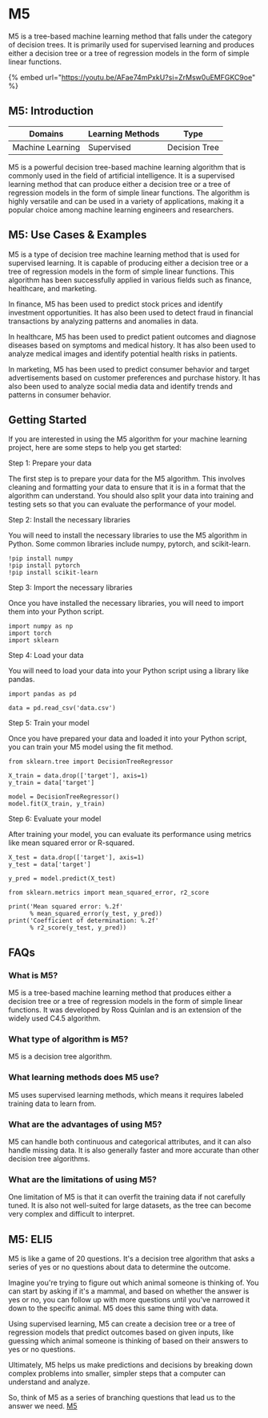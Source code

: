# M5

M5 is a tree-based machine learning method that falls under the category of decision trees. It is primarily used for supervised learning and produces either a decision tree or a tree of regression models in the form of simple linear functions.

{% embed url="https://youtu.be/AFae74mPxkU?si=ZrMsw0uEMFGKC9oe" %}

## M5: Introduction

| Domains          | Learning Methods | Type          |
| ---------------- | ---------------- | ------------- |
| Machine Learning | Supervised       | Decision Tree |

M5 is a powerful decision tree-based machine learning algorithm that is commonly used in the field of artificial intelligence. It is a supervised learning method that can produce either a decision tree or a tree of regression models in the form of simple linear functions. The algorithm is highly versatile and can be used in a variety of applications, making it a popular choice among machine learning engineers and researchers.

## M5: Use Cases & Examples

M5 is a type of decision tree machine learning method that is used for supervised learning. It is capable of producing either a decision tree or a tree of regression models in the form of simple linear functions. This algorithm has been successfully applied in various fields such as finance, healthcare, and marketing.

In finance, M5 has been used to predict stock prices and identify investment opportunities. It has also been used to detect fraud in financial transactions by analyzing patterns and anomalies in data.

In healthcare, M5 has been used to predict patient outcomes and diagnose diseases based on symptoms and medical history. It has also been used to analyze medical images and identify potential health risks in patients.

In marketing, M5 has been used to predict consumer behavior and target advertisements based on customer preferences and purchase history. It has also been used to analyze social media data and identify trends and patterns in consumer behavior.

## Getting Started

If you are interested in using the M5 algorithm for your machine learning project, here are some steps to help you get started:

Step 1: Prepare your data

The first step is to prepare your data for the M5 algorithm. This involves cleaning and formatting your data to ensure that it is in a format that the algorithm can understand. You should also split your data into training and testing sets so that you can evaluate the performance of your model.

Step 2: Install the necessary libraries

You will need to install the necessary libraries to use the M5 algorithm in Python. Some common libraries include numpy, pytorch, and scikit-learn.

```
!pip install numpy
!pip install pytorch
!pip install scikit-learn
```

Step 3: Import the necessary libraries

Once you have installed the necessary libraries, you will need to import them into your Python script.

```
import numpy as np
import torch
import sklearn
```

Step 4: Load your data

You will need to load your data into your Python script using a library like pandas.

```
import pandas as pd

data = pd.read_csv('data.csv')
```

Step 5: Train your model

Once you have prepared your data and loaded it into your Python script, you can train your M5 model using the fit method.

```
from sklearn.tree import DecisionTreeRegressor

X_train = data.drop(['target'], axis=1)
y_train = data['target']

model = DecisionTreeRegressor()
model.fit(X_train, y_train)
```

Step 6: Evaluate your model

After training your model, you can evaluate its performance using metrics like mean squared error or R-squared.

```
X_test = data.drop(['target'], axis=1)
y_test = data['target']

y_pred = model.predict(X_test)

from sklearn.metrics import mean_squared_error, r2_score

print('Mean squared error: %.2f'
      % mean_squared_error(y_test, y_pred))
print('Coefficient of determination: %.2f'
      % r2_score(y_test, y_pred))
```

## FAQs

### What is M5?

M5 is a tree-based machine learning method that produces either a decision tree or a tree of regression models in the form of simple linear functions. It was developed by Ross Quinlan and is an extension of the widely used C4.5 algorithm.

### What type of algorithm is M5?

M5 is a decision tree algorithm.

### What learning methods does M5 use?

M5 uses supervised learning methods, which means it requires labeled training data to learn from.

### What are the advantages of using M5?

M5 can handle both continuous and categorical attributes, and it can also handle missing data. It is also generally faster and more accurate than other decision tree algorithms.

### What are the limitations of using M5?

One limitation of M5 is that it can overfit the training data if not carefully tuned. It is also not well-suited for large datasets, as the tree can become very complex and difficult to interpret.

## M5: ELI5

M5 is like a game of 20 questions. It's a decision tree algorithm that asks a series of yes or no questions about data to determine the outcome.

Imagine you're trying to figure out which animal someone is thinking of. You can start by asking if it's a mammal, and based on whether the answer is yes or no, you can follow up with more questions until you've narrowed it down to the specific animal. M5 does this same thing with data.

Using supervised learning, M5 can create a decision tree or a tree of regression models that predict outcomes based on given inputs, like guessing which animal someone is thinking of based on their answers to yes or no questions.

Ultimately, M5 helps us make predictions and decisions by breaking down complex problems into smaller, simpler steps that a computer can understand and analyze.

So, think of M5 as a series of branching questions that lead us to the answer we need. [M5](https://serp.ai/m5/)
